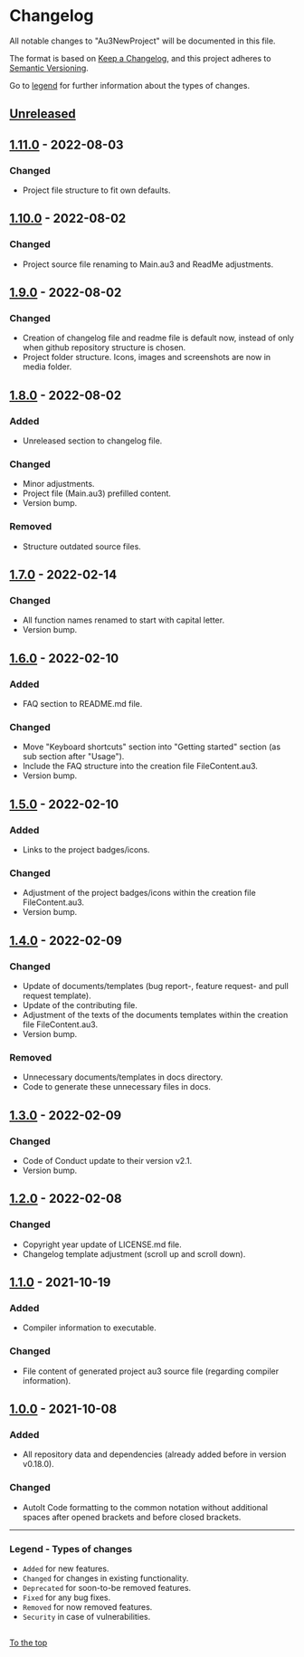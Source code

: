 #####

# Changelog

All notable changes to "Au3NewProject" will be documented in this file.

The format is based on [Keep a Changelog](https://keepachangelog.com/en/1.0.0/),
and this project adheres to [Semantic Versioning](https://semver.org/spec/v2.0.0.html).

Go to [legend](#legend---types-of-changes) for further information about the types of changes.

## [Unreleased]

## [1.11.0] - 2022-08-03

### Changed

- Project file structure to fit own defaults.

## [1.10.0] - 2022-08-02

### Changed

- Project source file renaming to Main.au3 and ReadMe adjustments.

## [1.9.0] - 2022-08-02

### Changed

- Creation of changelog file and readme file is default now, instead of only when github repository structure is chosen.
- Project folder structure. Icons, images and screenshots are now in media folder.

## [1.8.0] - 2022-08-02

### Added

- Unreleased section to changelog file.

### Changed

- Minor adjustments.
- Project file (Main.au3) prefilled content.
- Version bump.

### Removed

- Structure outdated source files.

## [1.7.0] - 2022-02-14

### Changed

- All function names renamed to start with capital letter.
- Version bump.

## [1.6.0] - 2022-02-10

### Added

- FAQ section to README.md file.

### Changed

- Move "Keyboard shortcuts" section into "Getting started" section (as sub section after "Usage").
- Include the FAQ structure into the creation file FileContent.au3.
- Version bump.

## [1.5.0] - 2022-02-10

### Added

- Links to the project badges/icons.

### Changed

- Adjustment of the project badges/icons within the creation file FileContent.au3.
- Version bump.

## [1.4.0] - 2022-02-09

### Changed

- Update of documents/templates (bug report-, feature request- and pull request template).
- Update of the contributing file.
- Adjustment of the texts of the documents templates within the creation file FileContent.au3.
- Version bump.

### Removed

- Unnecessary documents/templates in docs directory.
- Code to generate these unnecessary files in docs.

## [1.3.0] - 2022-02-09

### Changed

- Code of Conduct update to their version v2.1.
- Version bump.

## [1.2.0] - 2022-02-08

### Changed

- Copyright year update of LICENSE.md file.
- Changelog template adjustment (scroll up and scroll down).

## [1.1.0] - 2021-10-19

### Added

- Compiler information to executable.

### Changed

- File content of generated project au3 source file (regarding compiler information).

## [1.0.0] - 2021-10-08

### Added

- All repository data and dependencies (already added before in version v0.18.0).

### Changed

- AutoIt Code formatting to the common notation without additional spaces after opened brackets and before closed brackets.

[Unreleased]: https://github.com/Sven-Seyfert/Au3NewProject/compare/v1.11.0...HEAD
[1.11.0]: https://github.com/Sven-Seyfert/Au3NewProject/compare/v1.10.0...v1.11.0
[1.10.0]: https://github.com/Sven-Seyfert/Au3NewProject/compare/v1.9.0...v1.10.0
[1.9.0]: https://github.com/Sven-Seyfert/Au3NewProject/compare/v1.8.0...v1.9.0
[1.8.0]: https://github.com/Sven-Seyfert/Au3NewProject/compare/v1.7.0...v1.8.0
[1.7.0]: https://github.com/Sven-Seyfert/Au3NewProject/compare/v1.6.0...v1.7.0
[1.6.0]: https://github.com/Sven-Seyfert/Au3NewProject/compare/v1.5.0...v1.6.0
[1.5.0]: https://github.com/Sven-Seyfert/Au3NewProject/compare/v1.4.0...v1.5.0
[1.4.0]: https://github.com/Sven-Seyfert/Au3NewProject/compare/v1.3.0...v1.4.0
[1.3.0]: https://github.com/Sven-Seyfert/Au3NewProject/compare/v1.2.0...v1.3.0
[1.2.0]: https://github.com/Sven-Seyfert/Au3NewProject/compare/v1.1.0...v1.2.0
[1.1.0]: https://github.com/Sven-Seyfert/Au3NewProject/compare/v1.0.0...v1.1.0
[1.0.0]: https://github.com/Sven-Seyfert/Au3NewProject/releases/tag/v1.0.0

---

### Legend - Types of changes

- `Added` for new features.
- `Changed` for changes in existing functionality.
- `Deprecated` for soon-to-be removed features.
- `Fixed` for any bug fixes.
- `Removed` for now removed features.
- `Security` in case of vulnerabilities.

##

[To the top](#)